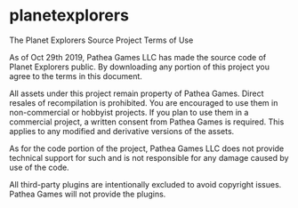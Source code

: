 # planetexplorers

The Planet Explorers Source Project Terms of Use

As of Oct 29th 2019, Pathea Games LLC has made the source code of Planet Explorers public. By downloading any portion of this project you agree to the terms in this document.

All assets under this project remain property of Pathea Games. Direct resales of recompilation is prohibited. You are encouraged to use them in non-commercial or hobbyist projects. If you plan to use them in a commercial project, a written consent from Pathea Games is required. This applies to any modified and derivative versions of the assets.

As for the code portion of the project, Pathea Games LLC does not provide technical support for such and is not responsible for any damage caused by use of the code.

All third-party plugins are intentionally excluded to avoid copyright issues. Pathea Games will not provide the plugins.
